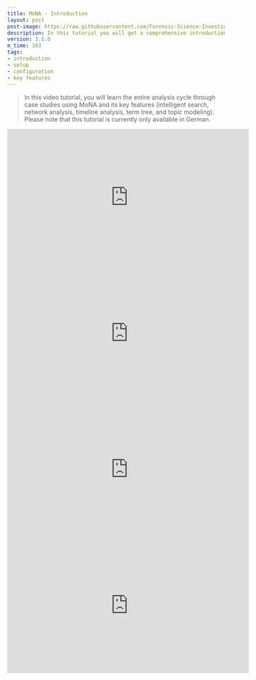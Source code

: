 ```yaml
---
title: MoNA - Introduction
layout: post
post-image: https://raw.githubusercontent.com/Forensic-Science-Investigation-Lab/mona/main/docs/assets/images/mona_introduction_35.png
description: In this tutorial you will get a comprehensive introduction to MoNA.
version: 3.5.0
m_time: 163
tags:
- introduction
- setup
- configuration
- key features
---
```


> In this video tutorial, you will learn the entire analysis cycle through case studies using MoNA and its key features (intelligent search, network analysis, timeline analysis, term tree, and topic modeling). Please note that this tutorial is currently only available in German.


<p align="center"><iframe width="560" height="315" src="https://www.youtube.com/embed/LuzWdL3f_-U" frameborder="0" allow="accelerometer; autoplay; encrypted-media; gyroscope; picture-in-picture" allowfullscreen></iframe><br>

<iframe width="560" height="315" src="https://www.youtube.com/embed/xv2gDUIlDJw" frameborder="0" allow="accelerometer; autoplay; encrypted-media; gyroscope; picture-in-picture" allowfullscreen></iframe><br>

<iframe width="560" height="315" src="https://www.youtube.com/embed/2k0ZzSiv3R4" frameborder="0" allow="accelerometer; autoplay; encrypted-media; gyroscope; picture-in-picture" allowfullscreen></iframe><br>

<iframe width="560" height="315" src="https://www.youtube.com/embed/h1IMllNNu4I" frameborder="0" allow="accelerometer; autoplay; encrypted-media; gyroscope; picture-in-picture" allowfullscreen></iframe><br></p>